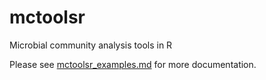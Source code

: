 # mctoolsr
Microbial community analysis tools in R

Please see [mctoolsr_examples.md](https://github.com/leffj/mctoolsr/blob/dev/mctoolsr_examples.md) for more documentation.
